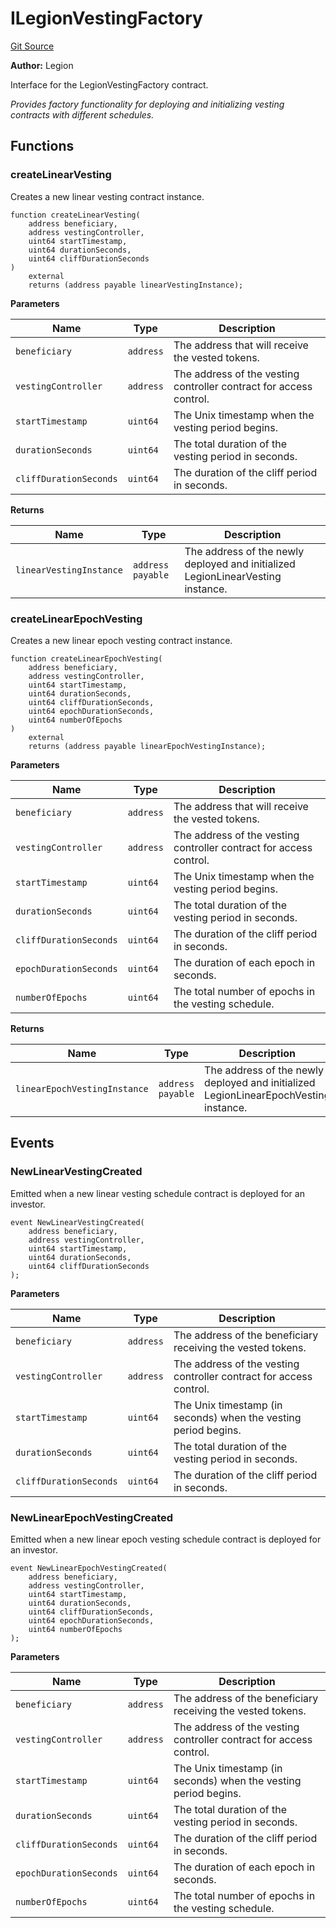 # ILegionVestingFactory
[Git Source](https://github.com/Legion-Team/legion-protocol-contracts/blob/8b23239dfc702a4510efb5dd06fb67719eb5eab0/src/interfaces/factories/ILegionVestingFactory.sol)

**Author:**
Legion

Interface for the LegionVestingFactory contract.

*Provides factory functionality for deploying and initializing vesting contracts with different schedules.*


## Functions
### createLinearVesting

Creates a new linear vesting contract instance.


```solidity
function createLinearVesting(
    address beneficiary,
    address vestingController,
    uint64 startTimestamp,
    uint64 durationSeconds,
    uint64 cliffDurationSeconds
)
    external
    returns (address payable linearVestingInstance);
```
**Parameters**

|Name|Type|Description|
|----|----|-----------|
|`beneficiary`|`address`|The address that will receive the vested tokens.|
|`vestingController`|`address`|The address of the vesting controller contract for access control.|
|`startTimestamp`|`uint64`|The Unix timestamp when the vesting period begins.|
|`durationSeconds`|`uint64`|The total duration of the vesting period in seconds.|
|`cliffDurationSeconds`|`uint64`|The duration of the cliff period in seconds.|

**Returns**

|Name|Type|Description|
|----|----|-----------|
|`linearVestingInstance`|`address payable`|The address of the newly deployed and initialized LegionLinearVesting instance.|


### createLinearEpochVesting

Creates a new linear epoch vesting contract instance.


```solidity
function createLinearEpochVesting(
    address beneficiary,
    address vestingController,
    uint64 startTimestamp,
    uint64 durationSeconds,
    uint64 cliffDurationSeconds,
    uint64 epochDurationSeconds,
    uint64 numberOfEpochs
)
    external
    returns (address payable linearEpochVestingInstance);
```
**Parameters**

|Name|Type|Description|
|----|----|-----------|
|`beneficiary`|`address`|The address that will receive the vested tokens.|
|`vestingController`|`address`|The address of the vesting controller contract for access control.|
|`startTimestamp`|`uint64`|The Unix timestamp when the vesting period begins.|
|`durationSeconds`|`uint64`|The total duration of the vesting period in seconds.|
|`cliffDurationSeconds`|`uint64`|The duration of the cliff period in seconds.|
|`epochDurationSeconds`|`uint64`|The duration of each epoch in seconds.|
|`numberOfEpochs`|`uint64`|The total number of epochs in the vesting schedule.|

**Returns**

|Name|Type|Description|
|----|----|-----------|
|`linearEpochVestingInstance`|`address payable`|The address of the newly deployed and initialized LegionLinearEpochVesting instance.|


## Events
### NewLinearVestingCreated
Emitted when a new linear vesting schedule contract is deployed for an investor.


```solidity
event NewLinearVestingCreated(
    address beneficiary,
    address vestingController,
    uint64 startTimestamp,
    uint64 durationSeconds,
    uint64 cliffDurationSeconds
);
```

**Parameters**

|Name|Type|Description|
|----|----|-----------|
|`beneficiary`|`address`|The address of the beneficiary receiving the vested tokens.|
|`vestingController`|`address`|The address of the vesting controller contract for access control.|
|`startTimestamp`|`uint64`|The Unix timestamp (in seconds) when the vesting period begins.|
|`durationSeconds`|`uint64`|The total duration of the vesting period in seconds.|
|`cliffDurationSeconds`|`uint64`|The duration of the cliff period in seconds.|

### NewLinearEpochVestingCreated
Emitted when a new linear epoch vesting schedule contract is deployed for an investor.


```solidity
event NewLinearEpochVestingCreated(
    address beneficiary,
    address vestingController,
    uint64 startTimestamp,
    uint64 durationSeconds,
    uint64 cliffDurationSeconds,
    uint64 epochDurationSeconds,
    uint64 numberOfEpochs
);
```

**Parameters**

|Name|Type|Description|
|----|----|-----------|
|`beneficiary`|`address`|The address of the beneficiary receiving the vested tokens.|
|`vestingController`|`address`|The address of the vesting controller contract for access control.|
|`startTimestamp`|`uint64`|The Unix timestamp (in seconds) when the vesting period begins.|
|`durationSeconds`|`uint64`|The total duration of the vesting period in seconds.|
|`cliffDurationSeconds`|`uint64`|The duration of the cliff period in seconds.|
|`epochDurationSeconds`|`uint64`|The duration of each epoch in seconds.|
|`numberOfEpochs`|`uint64`|The total number of epochs in the vesting schedule.|

